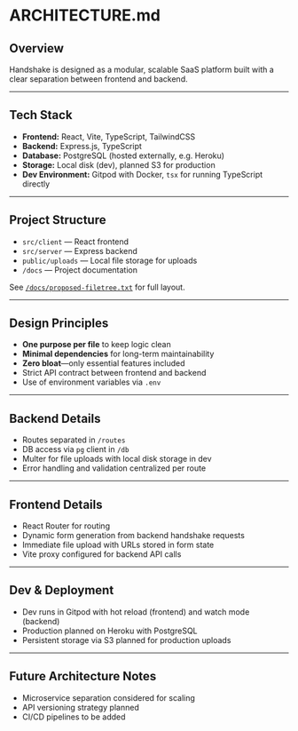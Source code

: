 # ARCHITECTURE.md

## Overview

Handshake is designed as a modular, scalable SaaS platform built with a clear separation between frontend and backend.

---

## Tech Stack

- **Frontend:** React, Vite, TypeScript, TailwindCSS  
- **Backend:** Express.js, TypeScript  
- **Database:** PostgreSQL (hosted externally, e.g. Heroku)  
- **Storage:** Local disk (dev), planned S3 for production  
- **Dev Environment:** Gitpod with Docker, `tsx` for running TypeScript directly

---

## Project Structure

- `src/client` — React frontend  
- `src/server` — Express backend  
- `public/uploads` — Local file storage for uploads  
- `/docs` — Project documentation  

See [`/docs/proposed-filetree.txt`](./proposed-filetree.txt) for full layout.

---

## Design Principles

- **One purpose per file** to keep logic clean  
- **Minimal dependencies** for long-term maintainability  
- **Zero bloat**—only essential features included  
- Strict API contract between frontend and backend  
- Use of environment variables via `.env`

---

## Backend Details

- Routes separated in `/routes`  
- DB access via `pg` client in `/db`  
- Multer for file uploads with local disk storage in dev  
- Error handling and validation centralized per route  

---

## Frontend Details

- React Router for routing  
- Dynamic form generation from backend handshake requests  
- Immediate file upload with URLs stored in form state  
- Vite proxy configured for backend API calls

---

## Dev & Deployment

- Dev runs in Gitpod with hot reload (frontend) and watch mode (backend)  
- Production planned on Heroku with PostgreSQL  
- Persistent storage via S3 planned for production uploads  

---

## Future Architecture Notes

- Microservice separation considered for scaling  
- API versioning strategy planned  
- CI/CD pipelines to be added

